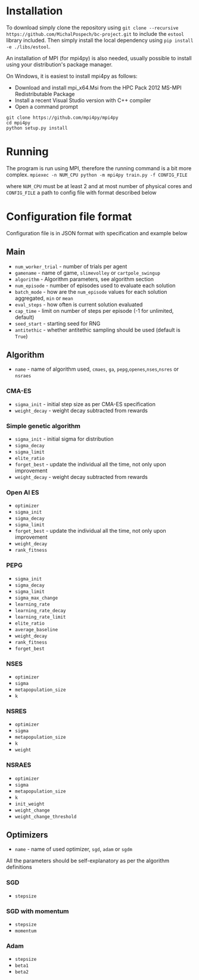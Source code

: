 # Installation

To download simply clone the repository using `git clone --recursive https://github.com/MichalPospech/bc-project.git` to include the `estool` library included. Then simply install the local dependency using `pip install -e ./libs/estool`. 

An installation of MPI (for mpi4py) is also needed, usually possible to install using your distribution's package manager.

On Windows, it is easiest to install mpi4py as follows:

- Download and install mpi_x64.Msi from the HPC Pack 2012 MS-MPI Redistributable Package
- Install a recent Visual Studio version with C++ compiler
- Open a command prompt

```
git clone https://github.com/mpi4py/mpi4py
cd mpi4py
python setup.py install
```

# Running

The program is run using MPI, therefore the running command is a bit more complex.
`mpiexec -n NUM_CPU python -m mpi4py train.py -f CONFIG_FILE`

where `NUM_CPU` must be at least 2 and at most number of physical cores and `CONFIG_FILE` a path to config file with format described below

# Configuration file format
Configuration file is in JSON format with specification and example below

## Main
- `num_worker_trial` - number of trials per agent
- `gamename` - name of game, `slimevolley` or `cartpole_swingup`
- `algorithm` - Algorithm parameters, see algorithm section
- `num_episode` - number of episodes used to evaluate each solution
- `batch_mode` - how are the `num_episode` values for each solution aggregated, `min` or `mean`
- `eval_steps` - how often is current solution evaluated
- `cap_time` - limit on number of steps per episode (-1 for unlimited, default)
- `seed_start` - starting seed for RNG
- `antitethic` - whether antitethic sampling should be used (default is `True`)


## Algorithm
- `name` - name of algorithm used, `cmaes`, `ga`, `pepg`,`openes`,`nses`,`nsres` or `nsraes`
### CMA-ES
- `sigma_init` - initial step size as per CMA-ES specification 
- `weight_decay` - weight decay subtracted from rewards

### Simple genetic algorithm
- `sigma_init` - initial sigma for distribution
- `sigma_decay` 
- `sigma_limit`
- `elite_ratio`
- `forget_best` - update the individual all the time, not only upon improvement
- `weight_decay` - weight decay subtracted from rewards

### Open AI ES
- `optimizer`
- `sigma_init`
- `sigma_decay`
- `sigma_limit`
- `forget_best` - update the individual all the time, not only upon improvement
- `weight_decay`
- `rank_fitness`

### PEPG
- `sigma_init`
- `sigma_decay`
- `sigma_limit`
- `sigma_max_change`
- `learning_rate`
- `learning_rate_decay`
- `learning_rate_limit`
- `elite_ratio`
- `average_baseline`
- `weight_decay`
- `rank_fitness`
- `forget_best`

### NSES
- `optimizer`
- `sigma`
- `metapopulation_size`
- `k`
### NSRES
- `optimizer`
- `sigma`
- `metapopulation_size`
- `k`
- `weight`
### NSRAES
- `optimizer`
- `sigma`
- `metapopulation_size`
- `k`
- `init_weight`
- `weight_change`
- `weight_change_threshold`

## Optimizers
- `name` - name of used optimizer, `sgd`, `adam` or `sgdm`

All the parameters should be self-explanatory as per the algorithm definitions

### SGD 
- `stepsize`

### SGD with momentum
- `stepsize`
- `momentum`

### Adam
- `stepsize`
- `beta1`
- `beta2`


